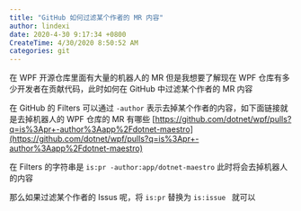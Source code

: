 ```yaml
---
title: "GitHub 如何过滤某个作者的 MR 内容"
author: lindexi
date: 2020-4-30 9:17:34 +0800
CreateTime: 4/30/2020 8:50:52 AM
categories: git
---
```


在 WPF 开源仓库里面有大量的机器人的 MR 但是我想要了解现在 WPF 仓库有多少开发者在贡献代码，此时如何在 GitHub 中过滤某个作者的 MR 内容

<!--more-->


<!-- CreateTime:4/30/2020 8:50:52 AM -->

<!-- 发布 -->

在 GitHub 的 Filters 可以通过 `-author` 表示去掉某个作者的内容，如下面链接就是去掉机器人的 WPF 仓库的 MR 有哪些 [https://github.com/dotnet/wpf/pulls?q=is%3Apr+-author%3Aapp%2Fdotnet-maestro](https://github.com/dotnet/wpf/pulls?q=is%3Apr+-author%3Aapp%2Fdotnet-maestro)

在 Filters 的字符串是 `is:pr -author:app/dotnet-maestro` 此时将会去掉机器人的内容

那么如果过滤某个作者的 Issus 呢，将 `is:pr` 替换为 `is:issue ` 就可以


